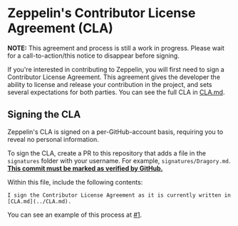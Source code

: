 # Zeppelin's Contributor License Agreement (CLA)

**NOTE:** This agreement and process is still a work in progress. Please wait for a call-to-action/this notice to disappear before signing.

If you're interested in contributing to Zeppelin, you will first need to sign a Contributor License Agreement.
This agreement gives the developer the ability to license and release your contribution in the project, and sets several expectations for both parties. You can see the full CLA in [CLA.md](./CLA.md).

## Signing the CLA

Zeppelin's CLA is signed on a per-GitHub-account basis, requiring you to reveal no personal information.

To sign the CLA, create a PR to this repository that adds a file in the `signatures` folder with your username. For example, `signatures/Dragory.md`. [**This commit must be marked as verified by GitHub.**](https://docs.github.com/en/authentication/managing-commit-signature-verification/about-commit-signature-verification)

Within this file, include the following contents:

```
I sign the Contributor License Agreement as it is currently written in [CLA.md](../CLA.md).
```

You can see an example of this process at [#1](https://github.com/ZeppelinBot/CLA/pull/1).
